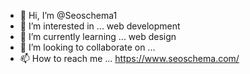 - 👋 Hi, I’m @Seoschema1
- 👀 I’m interested in ... web development
- 🌱 I’m currently learning ... web design
- 💞️ I’m looking to collaborate on ...
- 📫 How to reach me ... https://www.seoschema.com/

<!---
Seoschema1/Seoschema1 is a ✨ special ✨ repository because its `README.md` (this file) appears on your GitHub profile.
You can click the Preview link to take a look at your changes.
--->
